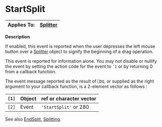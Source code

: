 




<h1 class="heading"><span class="name">StartSplit</span></h1>

| Applies To: | [Splitter](../a-z/splitter.md) |
| --- | ---  |


**Description**


If enabled, this event is reported when the user depresses the left mouse button over a [Splitter](../a-z/splitter.md) object to signify the beginning of a drag operation.


This event is reported for information alone. You may not disable or nullify the event by setting the action code for the event to `¯1` or by returning 0 from a callback function.


The event message reported as the result of `⎕DQ`, or supplied as the right argument to your callback function, is a 2-element vector as follows :


| `[1]` | Object | ref or character vector |
| --- | --- | ---  |
| `[2]` | Event | `'StartSplit'` or 280 |


See also [EndSplit](../a-z/endsplit.md), [Splitting](../a-z/splitting.md).



